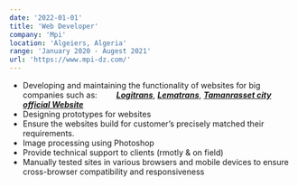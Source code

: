 ```yaml
---
date: '2022-01-01'
title: 'Web Developer'
company: 'Mpi'
location: 'Algeiers, Algeria'
range: 'January 2020 - Augest 2021'
url: 'https://www.mpi-dz.com/'
---
```


- Developing and maintaining the functionality of websites for big companies such as:
<a href="http://www.groupe-logitrans.dz/home2-en/" style="font-weight: bold; font-style: italic; margin-left:30px">Logitrans</a>, 
<a href="https://lematransalgerie.com/" style="font-weight: bold; font-style: italic;">Lematrans</a>, 
<a href="http://www.wilaya-tamanrasset.dz/" style="font-weight: bold; font-style: italic;">Tamanrasset city official Website</a>
- Designing prototypes for websites
- Ensure the websites build for customer’s precisely matched their requirements.
- Image processing using Photoshop
- Provide technical support to clients (rmotly & on field)
- Manually tested sites in various browsers and mobile devices to ensure cross-browser compatibility and responsiveness
